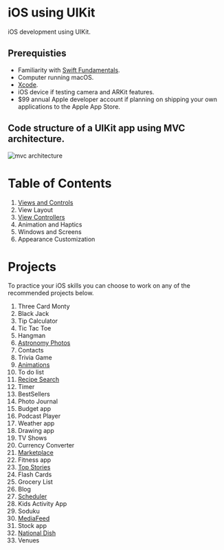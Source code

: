 # iOS using UIKit

iOS development using UIKit.

## Prerequisties 

* Familiarity with [Swift Fundamentals](https://github.com/alexpaul/Swift-Fundamentals). 
* Computer running macOS. 
* [Xcode](https://developer.apple.com/xcode/).
* iOS device if testing camera and ARKit features. 
* $99 annual Apple developer account if planning on shipping your own applications to the Apple App Store.

## Code structure of a UIKit app using MVC architecture. 

![mvc architecture](https://docs-assets.developer.apple.com/published/4e7c26b6ad/ff7aa08f-4857-44ce-88d5-7dacbef84509.png)

# Table of Contents 

1. [Views and Controls](https://github.com/alexpaul/iOS-UIKit/blob/main/Views-and-Controls.md)
1. View Layout
1. [View Controllers](https://github.com/alexpaul/iOS-UIKit/blob/main/ViewControllers.md)
1. Animation and Haptics
1. Windows and Screens
1. Appearance Customization

# Projects

To practice your iOS skills you can choose to work on any of the recommended projects below. 

1. Three Card Monty 
1. Black Jack 
1. Tip Calculator 
1. Tic Tac Toe 
1. Hangman
1. [Astronomy Photos](https://github.com/alexpaul/AstronomyPhotos)
1. Contacts 
1. Trivia Game
1. [Animations](https://github.com/alexpaul/UIKit-Animations)
1. To do list
1. [Recipe Search](https://github.com/alexpaul/RecipeSearch-Using-Basic-Auth)
1. Timer
1. BestSellers
1. Photo Journal 
1. Budget app
1. Podcast Player
1. Weather app 
1. Drawing app
1. TV Shows
1. Currency Converter 
1. [Marketplace](https://github.com/alexpaul/Firebase-Demo)
1. Fitness app 
1. [Top Stories](https://github.com/alexpaul/TopStories)
1. Flash Cards
1. Grocery List 
1. Blog
1. [Scheduler](https://github.com/alexpaul/Scheduler-Custom-Delegation-Tab-Controller)
1. Kids Activity App 
1. Soduku
1. [MediaFeed](https://github.com/alexpaul/AVFoundation-MediaFeed)
1. Stock app
1. [National Dish](https://github.com/alexpaul/NationalDish)
1. Venues

